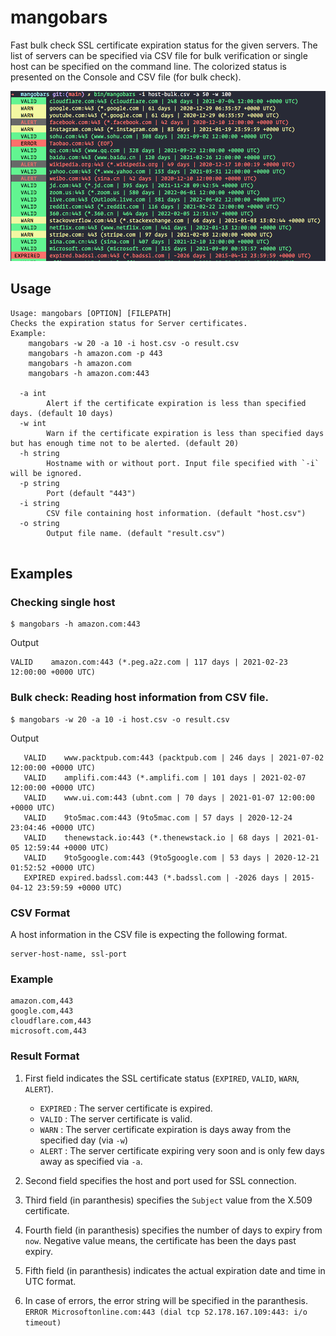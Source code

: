 # mangobars

Fast bulk check SSL certificate expiration status for the given servers. The list of servers can be specified
via CSV file for bulk verification or single host
can be specified on the command line. The colorized status is presented on the Console and CSV file (for bulk check).

![Output](assets/screen.png)

## Usage

```
Usage: mangobars [OPTION] [FILEPATH]
Checks the expiration status for Server certificates.
Example:
	mangobars -w 20 -a 10 -i host.csv -o result.csv
	mangobars -h amazon.com -p 443
	mangobars -h amazon.com
	mangobars -h amazon.com:443

  -a int
    	Alert if the certificate expiration is less than specified days. (default 10 days)
  -w int
    	Warn if the certificate expiration is less than specified days but has enough time not to be alerted. (default 20)
  -h string
    	Hostname with or without port. Input file specified with `-i` will be ignored.
  -p string
    	Port (default "443")
  -i string
    	CSV file containing host information. (default "host.csv")
  -o string
    	Output file name. (default "result.csv")
  
```
## Examples

### Checking single host
```
$ mangobars -h amazon.com:443
```
Output
```
VALID    amazon.com:443 (*.peg.a2z.com | 117 days | 2021-02-23 12:00:00 +0000 UTC)
```

### Bulk check: Reading host information from CSV file.
```
$ mangobars -w 20 -a 10 -i host.csv -o result.csv
```
Output
```
   VALID    www.packtpub.com:443 (packtpub.com | 246 days | 2021-07-02 12:00:00 +0000 UTC)
   VALID    amplifi.com:443 (*.amplifi.com | 101 days | 2021-02-07 12:00:00 +0000 UTC)
   VALID    www.ui.com:443 (ubnt.com | 70 days | 2021-01-07 12:00:00 +0000 UTC)
   VALID    9to5mac.com:443 (9to5mac.com | 57 days | 2020-12-24 23:04:46 +0000 UTC)
   VALID    thenewstack.io:443 (*.thenewstack.io | 68 days | 2021-01-05 12:59:44 +0000 UTC)
   VALID    9to5google.com:443 (9to5google.com | 53 days | 2020-12-21 01:52:52 +0000 UTC)
   EXPIRED expired.badssl.com:443 (*.badssl.com | -2026 days | 2015-04-12 23:59:59 +0000 UTC)
```
### CSV Format
A host information in the CSV file is expecting the following format.

```
server-host-name, ssl-port
```

### Example
```
amazon.com,443
google.com,443
cloudflare.com,443
microsoft.com,443
```
### Result Format

1. First field indicates the SSL certificate status (`EXPIRED`, `VALID`, `WARN`, `ALERT`). 
    * `EXPIRED` : The server certificate is expired.
    * `VALID` : The server certificate is valid.
    * `WARN` : The server certificate expiration is days away from the specified day (via `-w`)
    * `ALERT` : The server certificate expiring very soon and is only few days away as specified via `-a`.

2. Second field specifies the host and port used for SSL connection.
3. Third field (in paranthesis) specifies the `Subject` value from the X.509 certificate. 
4. Fourth field (in paranthesis) specifies the number of days to expiry from `now`. Negative value means, the certificate has been the days past expiry.
5. Fifth field (in paranthesis) indicates the actual expiration date and time in UTC format.
6. In case of errors, the error string will be specified in the paranthesis. ```ERROR Microsoftonline.com:443 (dial tcp 52.178.167.109:443: i/o timeout)```
